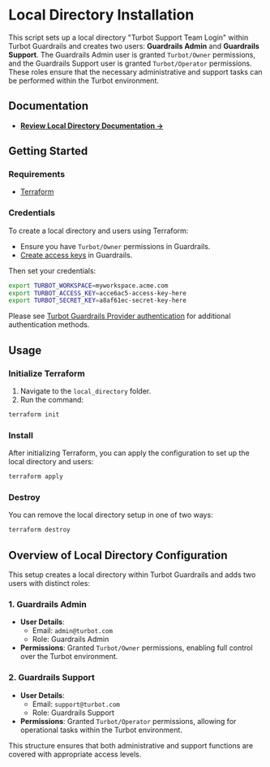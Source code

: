 # Local Directory Installation

This script sets up a local directory "Turbot Support Team Login" within Turbot Guardrails and creates two users: **Guardrails Admin** and **Guardrails Support**. The Guardrails Admin user is granted `Turbot/Owner` permissions, and the Guardrails Support user is granted `Turbot/Operator` permissions. These roles ensure that the necessary administrative and support tasks can be performed within the Turbot environment.

## Documentation

- **[Review Local Directory Documentation →](https://turbot.com/guardrails/docs/guides/directories/local)**

## Getting Started

### Requirements

- [Terraform](https://developer.hashicorp.com/terraform/install)

### Credentials

To create a local directory and users using Terraform:

- Ensure you have `Turbot/Owner` permissions in Guardrails.
- [Create access keys](https://turbot.com/guardrails/docs/guides/iam/access-keys#generate-a-new-guardrails-api-access-key) in Guardrails.

Then set your credentials:

```sh
export TURBOT_WORKSPACE=myworkspace.acme.com
export TURBOT_ACCESS_KEY=acce6ac5-access-key-here
export TURBOT_SECRET_KEY=a8af61ec-secret-key-here
```

Please see [Turbot Guardrails Provider authentication](https://registry.terraform.io/providers/turbot/turbot/latest/docs#authentication) for additional authentication methods.

## Usage

### Initialize Terraform

1. Navigate to the `local_directory` folder.
2. Run the command:

```sh
terraform init
```

### Install

After initializing Terraform, you can apply the configuration to set up the local directory and users:

```sh
terraform apply
```

### Destroy

You can remove the local directory setup in one of two ways:

```sh
terraform destroy
```

## Overview of Local Directory Configuration

This setup creates a local directory within Turbot Guardrails and adds two users with distinct roles:

### 1. Guardrails Admin

- **User Details**:
  - Email: `admin@turbot.com`
  - Role: Guardrails Admin
- **Permissions**: Granted `Turbot/Owner` permissions, enabling full control over the Turbot environment.

### 2. Guardrails Support

- **User Details**:
  - Email: `support@turbot.com`
  - Role: Guardrails Support
- **Permissions**: Granted `Turbot/Operator` permissions, allowing for operational tasks within the Turbot environment.

This structure ensures that both administrative and support functions are covered with appropriate access levels.

